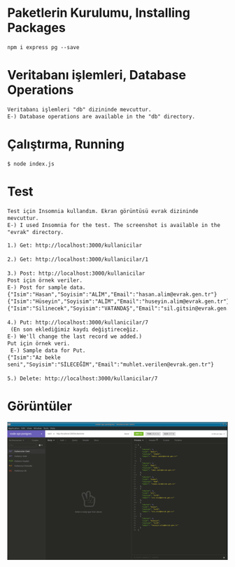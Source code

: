 # Paketlerin Kurulumu, Installing Packages

```
npm i express pg --save
```

# Veritabanı işlemleri, Database Operations

```
Veritabanı işlemleri "db" dizininde mevcuttur.
E-) Database operations are available in the "db" directory.
```

# Çalıştırma, Running

```
$ node index.js
```

# Test

```
Test için Insomnia kullandım. Ekran görüntüsü evrak dizininde mevcuttur.
E-) I used Insomnia for the test. The screenshot is available in the "evrak" directory.
```

```
1.) Get: http://localhost:3000/kullanicilar

2.) Get: http://localhost:3000/kullanicilar/1

3.) Post: http://localhost:3000/kullanicilar
Post için örnek veriler.
E-) Post for sample data.
{"Isim":"Hasan","Soyisim":"ALİM","Email":"hasan.alim@evrak.gen.tr"}
{"Isim":"Hüseyin","Soyisim":"ALİM","Email":"huseyin.alim@evrak.gen.tr"}
{"Isim":"Silinecek","Soyisim":"VATANDAŞ","Email":"sil.gitsin@evrak.gen.tr"}

4.) Put: http://localhost:3000/kullanicilar/7
 (En son eklediğimiz kaydı değiştireceğiz.
E-) We'll change the last record we added.)
Put için örnek veri.
 E-) Sample data for Put.
{"Isim":"Az bekle seni","Soyisim":"SİLECEĞİM","Email":"muhlet.verilen@evrak.gen.tr"}

5.) Delete: http://localhost:3000/kullanicilar/7
```

# Görüntüler

![Insomnia Ekran Görüntüsü](evrak/insomnia-pg-nodejs.png "Title")
